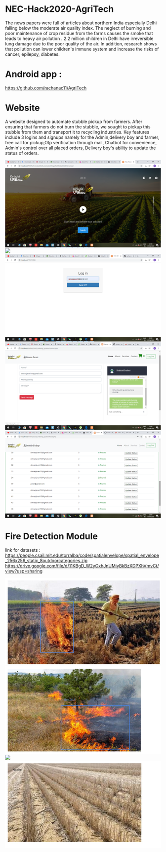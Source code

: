 # NEC-Hack2020-AgriTech
The news papers were full of articles about northern India especially Delhi falling below the moderate air quality index.
The neglect of burning and poor maintenance of crop residue from the farms causes the smoke that leads to heavy air pollution .
2.2 million children in Delhi have irreversible lung damage due to the poor quality of the air. In addition, research shows that pollution can lower children's immune system and increase the risks of cancer, epilepsy, diabetes.




# Android app :

https://github.com/rachanac11/AgriTech


# Website

A website designed to automate stubble pickup from farmers. After ensuring that farmers do not burn the stubble, we sought to pickup this stubble from them and transport it to recycling industries. Key features include 3 logins and signups namely for the Admin,delivery boy and farmer, free call for pickup,Otp verification through mail, Chatbot for convenience, Admin's control over all placed orders, Delivery boy's ability to update the status of orders.

![](krishivikas.png)
![](callpickup.png)
![](otp.png)
![](chatbot.png)
![](orders.png)

# Fire Detection Module

link for datasets : https://people.csail.mit.edu/torralba/code/spatialenvelope/spatial_envelope_256x256_static_8outdoorcategories.zip
https://drive.google.com/file/d/11KBgD_W2yOxhJnUMiyBkBzXDPXhVmvCt/view?usp=sharing

![](fire.jpg)
![](fire2.jpg)
![](nofire.jpg)
![](nofire2.jpg)

